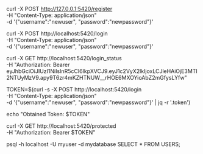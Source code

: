 curl -X POST http://127.0.0.1:5420/register \
     -H "Content-Type: application/json" \
     -d '{"username":"newuser", "password":"newpassword"}'

curl -X POST http://localhost:5420/login \
     -H "Content-Type: application/json" \
     -d '{"username":"newuser", "password":"newpassword"}'

curl -X GET http://localhost:5420/login_status \
     -H "Authorization: Bearer eyJhbGciOiJIUzI1NiIsInR5cCI6IkpXVCJ9.eyJ1c2VyX2lkIjoxLCJleHAiOjE3MTI2NTUyMzV9.apy9T6zr4mKZHTNUW__rHOE6MXOYioAbZ2mGfysLYfw"

TOKEN=$(curl -s -X POST http://localhost:5420/login \
     -H "Content-Type: application/json" \
     -d '{"username":"newuser", "password":"newpassword"}' | jq -r '.token')

echo "Obtained Token: $TOKEN"

curl -X GET http://localhost:5420/protected \
     -H "Authorization: Bearer $TOKEN"


psql -h localhost -U myuser -d mydatabase
SELECT * FROM USERS;